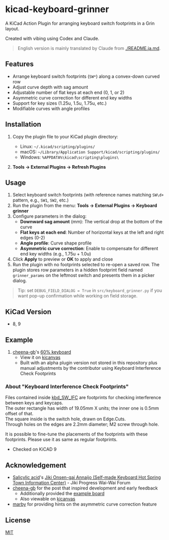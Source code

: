 # kicad-keyboard-grinner

A KiCad Action Plugin for arranging keyboard switch footprints in a Grin layout.

Created with vibing using Codex and Claude.

> English version is mainly translated by Claude from [./README.ja.md](./README.ja.md).

## Features

* Arrange keyboard switch footprints (`SW*`) along a convex-down curved row
* Adjust curve depth with sag amount
* Adjustable number of flat keys at each end (0, 1, or 2)
* Asymmetric curve correction for different end key widths
* Support for key sizes (1.25u, 1.5u, 1.75u, etc.)
* Modifiable curves with angle profiles

## Installation

1. Copy the plugin file to your KiCad plugin directory:
   * Linux: `~/.kicad/scripting/plugins/`
   * macOS: `~/Library/Application Support/kicad/scripting/plugins/`
   * Windows: `%APPDATA%\kicad\scripting\plugins\`

2. **Tools → External Plugins → Refresh Plugins**

## Usage

1. Select keyboard switch footprints (with reference names matching `SW\d+` pattern, e.g., `SW1`, `SW2`, etc.)
2. Run the plugin from the menu: **Tools → External Plugins → Keyboard grinner**
3. Configure parameters in the dialog:
   * **Downward sag amount** (mm): The vertical drop at the bottom of the curve
   * **Flat keys at each end**: Number of horizontal keys at the left and right edges (0-2)
   * **Angle profile**: Curve shape profile
   * **Asymmetric curve correction**: Enable to compensate for different end key widths (e.g., 1.75u + 1.0u)
4. Click **Apply** to preview or **OK** to apply and close
5. Run the plugin with no footprints selected to re-open a saved row. The plugin stores row parameters in a hidden footprint field named `grinner_params` on the leftmost switch and presents them in a picker dialog.

> Tip: set `DEBUG_FIELD_DIALOG = True` in `src/keyboard_grinner.py` if you want pop-up confirmation while working on field storage.

## KiCad Version

* 8, 9

## Example

1. [cheena-gb](https://github.com/cheena-gb)'s [60% keyboard](./example/griiiiiiiiii.kicad_pcb)
   * View it on [kicanvas](https://kicanvas.org/?github=https%3A%2F%2Fgithub.com%2Ff4ah6o%2Fkicad-keyboard-grinner%2Fblob%2Fmain%2Fexample%2Fgriiiiiiiiii.kicad_pcb)
   * Built with an alpha plugin version not stored in this repository plus manual adjustments by the contributor using Keyboard Interference Check Footprints

### About "Keyboard Interference Check Footprints"
Files contained inside [kbd_SW_IFC](./kbd_SW_IFC/) are footprints for checking interference between keys and keycaps.  
The outer rectangle has width of 19.05mm X units; the inner one is 0.5mm offset of that.  
The square inside is the switch hole, drawn on Edge.Cuts.  
Through holes on the edges are 2.2mm diameter; M2 screw through hole.  
  
It is possible to fine-tune the placements of the footprints with these footprints.
Please use it as same as regular footprints.
* Checked on KiCAD 9

## Acknowledgement

* [Salicylic acid](https://x.com/Salicylic_acid3)'s [Jiki Onsen-gai Annaijo (Self-made Keyboard Hot Spring Town Information Center)](https://discord.com/invite/xytwFtmvct) - Jiki Progress Wai-Wai Forum
* [cheena-gb](https://github.com/cheena-gb) for the post that inspired development and early feedback
  * Additionally provided the [example board](./example/griiiiiiiiii.kicad_pcb)
  * Also viewable on [kicanvas](https://kicanvas.org/?github=https%3A%2F%2Fgithub.com%2Ff4ah6o%2Fkicad-keyboard-grinner%2Fblob%2Fmain%2Fexample%2Fgriiiiiiiiii.kicad_pcb)
* [marby](https://github.com/marby3) for providing hints on the asymmetric curve correction feature

## License

[MIT](./LICENSE)